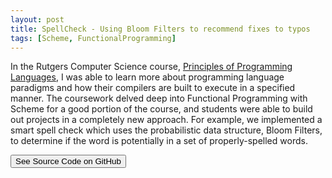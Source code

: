 ```yaml
---
layout: post
title: SpellCheck - Using Bloom Filters to recommend fixes to typos
tags: [Scheme, FunctionalProgramming]
---
```


In the Rutgers Computer Science course, [Principles of Programming Languages](https://www.cs.rutgers.edu/courses/principles-of-programming-languages), I was able to learn more about programming language paradigms and how their compilers are built to execute in a specified manner. The coursework delved deep into Functional Programming with Scheme for a good portion of the course, and students were able to build out projects in a completely new approach. For example, we implemented a smart spell check which uses the probabilistic data structure, Bloom Filters, to determine if the word is potentially in a set of properly-spelled words. 


<a href="https://github.com/avijeets/SpellCheckInfrastructure"><button class='c-btn c-btn--full'>See Source Code on GitHub</button></a>